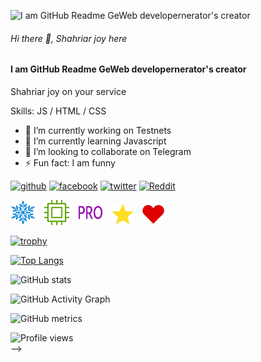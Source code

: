 ![I am GitHub Readme GeWeb developernerator's creator](https://arturssmirnovs.github.io/github-profile-rehttps://www.facebook.com/shahriar.joy.1441adme-generator/images/banner.png)

###### Hi there 👋, Shahriar joy here
#### I am GitHub Readme GeWeb developernerator's creator

Shahriar joy on your service

Skills: JS / HTML / CSS

- 🔭 I’m currently working on Testnets 
- 🌱 I’m currently learning Javascript 
- 👯 I’m looking to collaborate on Telegram 
- ⚡ Fun fact: I am funny 


[<img src='https://cdn.jsdelivr.net/npm/simple-icons@3.0.1/icons/github.svg' alt='github' height='40'>](https://github.com/https://github.com/Joy9133)  [<img src='https://cdn.jsdelivr.net/npm/simple-icons@3.0.1/icons/facebook.svg' alt='facebook' height='40'>](https://www.facebook.com/shahriar.joy.1441)  [<img src='https://cdn.jsdelivr.net/npm/simple-icons@3.0.1/icons/twitter.svg' alt='twitter' height='40'>](https://twitter.com/Shahriar9133)  [<img src='https://cdn.jsdelivr.net/npm/simple-icons@3.0.1/icons/reddit.svg' alt='Reddit' height='40'>](https://www.reddit.com/user/Cool_boy)  

<a href='https://archiveprogram.github.com/'><img src='https://raw.githubusercontent.com/acervenky/animated-github-badges/master/assets/acbadge.gif' width='40' height='40'></a> <a href='https://docs.github.com/en/developers'><img src='https://raw.githubusercontent.com/acervenky/animated-github-badges/master/assets/devbadge.gif' width='40' height='40'></a> <a href='https://github.com/pricing'><img src='https://raw.githubusercontent.com/acervenky/animated-github-badges/master/assets/pro.gif' width='40' height='40'></a> <a href='https://stars.github.com/'><img src='https://raw.githubusercontent.com/acervenky/animated-github-badges/master/assets/starbadge.gif' width='35' height='35'></a> <a href='https://docs.github.com/en/github/supporting-the-open-source-community-with-github-sponsors'><img src='https://raw.githubusercontent.com/acervenky/animated-github-badges/master/assets/sponsorbadge.gif' width='35' height='35'></a> 

[![trophy](https://github-profile-trophy.vercel.app/?username=https://github.com/Joy9133)](https://github.com/ryo-ma/github-profile-trophy)

[![Top Langs](https://github-readme-stats.vercel.app/api/top-langs/?username=https://github.com/Joy9133)](https://github.com/anuraghazra/github-readme-stats)

![GitHub stats](https://github-readme-stats.vercel.app/api?username=https://github.com/Joy9133&show_icons=true)  

![GitHub Activity Graph](https://activity-graph.herokuapp.com/graph?username=https://github.com/Joy9133)  

![GitHub metrics](https://metrics.lecoq.io/https://github.com/Joy9133)  

![Profile views](https://gpvc.arturio.dev/https://github.com/Joy9133)  
-->
